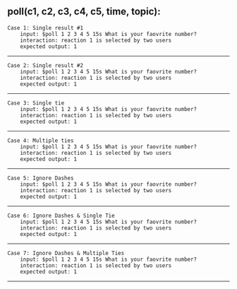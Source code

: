 **poll(c1, c2, c3, c4, c5, time, topic):**
--------------------------------------------------------------------------
    Case 1: Single result #1
        input: $poll 1 2 3 4 5 15s What is your faovrite number?
        interaction: reaction 1 is selected by two users
        expected output: 1
--------------------------------------------------------------------------
    Case 2: Single result #2
        input: $poll 1 2 3 4 5 15s What is your faovrite number?
        interaction: reaction 1 is selected by two users
        expected output: 1
--------------------------------------------------------------------------
    Case 3: Single tie
        input: $poll 1 2 3 4 5 15s What is your faovrite number?
        interaction: reaction 1 is selected by two users
        expected output: 1    
--------------------------------------------------------------------------
    Case 4: Multiple ties
        input: $poll 1 2 3 4 5 15s What is your faovrite number?
        interaction: reaction 1 is selected by two users
        expected output: 1    
--------------------------------------------------------------------------
    Case 5: Ignore Dashes
        input: $poll 1 2 3 4 5 15s What is your faovrite number?
        interaction: reaction 1 is selected by two users
        expected output: 1    
--------------------------------------------------------------------------
    Case 6: Ignore Dashes & Single Tie
        input: $poll 1 2 3 4 5 15s What is your faovrite number?
        interaction: reaction 1 is selected by two users
        expected output: 1   
--------------------------------------------------------------------------
    Case 7: Ignore Dashes & Multiple Ties
        input: $poll 1 2 3 4 5 15s What is your faovrite number?
        interaction: reaction 1 is selected by two users
        expected output: 1    
--------------------------------------------------------------------------

